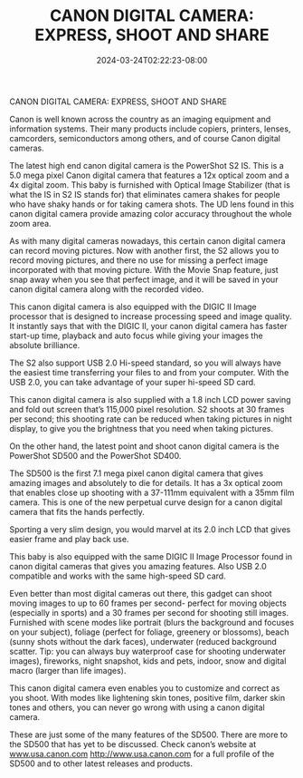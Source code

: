 ﻿---
title: "CANON DIGITAL CAMERA: EXPRESS, SHOOT AND SHARE"
date: 2024-03-24T02:22:23-08:00
description: "Digital-Camera Tips for Web Success"
featured_image: "/images/Digital-Camera.jpg"
tags: ["Digital Camera"]
---

CANON DIGITAL CAMERA: EXPRESS, SHOOT AND SHARE

Canon is well known across the country as an imaging equipment and information systems. Their many products include copiers, printers, lenses, camcorders, semiconductors among others, and of course Canon digital cameras. 

The latest high end canon digital camera is the PowerShot S2 IS. This is a 5.0 mega pixel Canon digital camera that features a 12x optical zoom and a 4x digital zoom. This baby is furnished with Optical Image Stabilizer (that is what the IS in S2 IS stands for) that eliminates camera shakes for people who have shaky hands or for taking camera shots. The UD lens found in this canon digital camera provide amazing color accuracy throughout the whole zoom area. 

As with many digital cameras nowadays, this certain canon digital camera can record moving pictures. Now with another first, the S2 allows you to record moving pictures, and there no use for missing a perfect image incorporated with that moving picture. With the Movie Snap feature, just snap away when you see that perfect image, and it will be saved in your canon digital camera along with the recorded video. 

This canon digital camera is also equipped with the DIGIC II Image processor that is designed to increase processing speed and image quality. It instantly says that with the DIGIC II, your canon digital camera has faster start-up time, playback and auto focus while giving your images the absolute brilliance. 

The S2 also support USB 2.0 Hi-speed standard, so you will always have the easiest time transferring your files to and from your computer. With the USB 2.0, you can take advantage of your super hi-speed SD card. 

This canon digital camera is also supplied with a 1.8 inch LCD power saving and fold out screen that’s 115,000 pixel resolution. S2 shoots at 30 frames per second; this shooting rate can be reduced when taking pictures in night display, to give you the brightness that you need when taking pictures. 

On the other hand, the latest point and shoot canon digital camera is the PowerShot SD500 and the PowerShot SD400. 

The SD500 is the first 7.1 mega pixel canon digital camera that gives amazing images and absolutely to die for details. It has a 3x optical zoom that enables close up shooting with a 37-111mm equivalent with a 35mm film camera. This is one of the new perpetual curve design for a canon digital camera that fits the hands perfectly. 

Sporting a very slim design, you would marvel at its 2.0 inch LCD that gives easier frame and play back use.

This baby is also equipped with the same DIGIC II Image Processor found in canon digital cameras that gives you amazing features. Also USB 2.0 compatible and works with the same high-speed SD card.

Even better than most digital cameras out there, this gadget can shoot moving images to up to 60 frames per second- perfect for moving objects (especially in sports) and a 30 frames per second for shooting still images. Furnished with scene modes like portrait (blurs the background and focuses on your subject), foliage (perfect for foliage, greenery or blossoms), beach (sunny shots without the dark faces), underwater (reduced background scatter. Tip: you can always buy waterproof case for shooting underwater images), fireworks, night snapshot, kids and pets, indoor, snow and digital macro (larger than life images). 

This canon digital camera even enables you to customize and correct as you shoot. With modes like lightening skin tones, positive film, darker skin tones and others, you can never go wrong with using a canon digital camera. 

These are just some of the many features of the SD500. There are more to the SD500 that has yet to be discussed. Check canon’s website at www.usa.canon.com <http://www.usa.canon.com>  for a full profile of the SD500 and to other latest releases and products.

